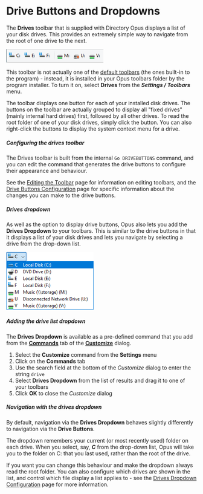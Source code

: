 # Drive Buttons and Dropdowns

The **Drives** toolbar that is supplied with Directory Opus displays a list of your disk drives. This provides an extremely simple way to navigate from the root of one drive to the next.

![](/Manual/images/media/13/drive_buttons.png) 

This toolbar is not actually one of the [default toolbars](../toolbars/the_default_toolbars/README.md) (the ones built-in to the program) - instead, it is installed in your Opus toolbars folder by the program installer. To turn it on, select **Drives** from the ***Settings / Toolbars*** menu.

The toolbar displays one button for each of your installed disk drives. The buttons on the toolbar are actually grouped to display all "fixed drives" (mainly internal hard drives) first, followed by all other drives. To read the root folder of one of your disk drives, simply click the button. You can also right-click the buttons to display the system context menu for a drive.

##### Configuring the drives toolbar

The Drives toolbar is built from the internal `Go DRIVEBUTTONS` command, and you can edit the command that generates the drive buttons to configure their appearance and behaviour.

See the [Editing the Toolbar](/Manual/customize/creating_your_own_buttons/editing_the_toolbar/README.md) page for information on editing toolbars, and the [Drive Buttons Configuration](/Manual/customize/creating_your_own_buttons/editing_the_toolbar/dynamic_buttons/drive_buttons_configuration.md) page for specific information about the changes you can make to the drive buttons.

##### Drives dropdown

As well as the option to display drive buttons, Opus also lets you add the **Drives Dropdown** to your toolbars. This is similar to the drive buttons in that it displays a list of your disk drives and lets you navigate by selecting a drive from the drop-down list.

![](/Manual/images/media/13/drive_list.png)

##### Adding the drive list dropdown

The **Drives Dropdown** is available as a pre-defined command that you add from the **[Commands](/Manual/customize/the_customize_dialog/commands.md)** tab of the **[Customize](/Manual/customize/README.md)** dialog.

1.  Select the **Customize** command from the **Settings** menu
2.  Click on the **Commands** tab
3.  Use the search field at the bottom of the *Customize* dialog to enter the string `drive`
4.  Select **Drives Dropdown** from the list of results and drag it to one of your toolbars
5.  Click **OK** to close the *Customize* dialog

##### Navigation with the drives dropdown

By default, navigation via the **Drives Dropdown** behaves slightly differently to navigation via the **Drive Buttons**.

The dropdown remembers your current (or most recently used) folder on each drive. When you select, say, ***C*** from the drop-down list, Opus will take you to the folder on C: that you last used, rather than the root of the drive.

If you want you can change this behaviour and make the dropdown always read the root folder. You can also configure which drives are shown in the list, and control which file display a list applies to - see the [Drives Dropdown Configuration](/Manual/customize/creating_your_own_buttons/editing_the_toolbar/field_buttons/drive_list_configuration.md) page for more information.
